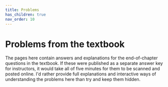 ```yaml
---
title: Problems
has_children: true
nav_order: 10
---
```


# Problems from the textbook
The pages here contain answers and explanations for the end-of-chapter questions in the textbook. If these were published as a separate answer key for instructors, it would take all of five minutes for them to be scanned and posted online. I'd rather provide full explanations and interactive ways of understanding the problems here than try and keep them hidden.

